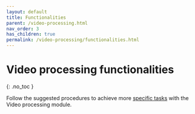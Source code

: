 ```yaml
---
layout: default
title: Functionalities
parent: /video-processing.html
nav_order: 3
has_children: true
permalink: /video-processing/functionalities.html
---
```


# Video processing functionalities
{: .no_toc }

Follow the suggested procedures to achieve more <u>specific tasks</u> with the Video processing module.